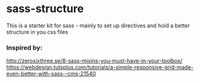 # sass-structure
This is a starter kit for sass - mainly to set up directives and hold a better structure in you css files

### Inspired by:
http://zerosixthree.se/8-sass-mixins-you-must-have-in-your-toolbox/
https://webdesign.tutsplus.com/tutorials/a-simple-responsive-grid-made-even-better-with-sass--cms-21540
